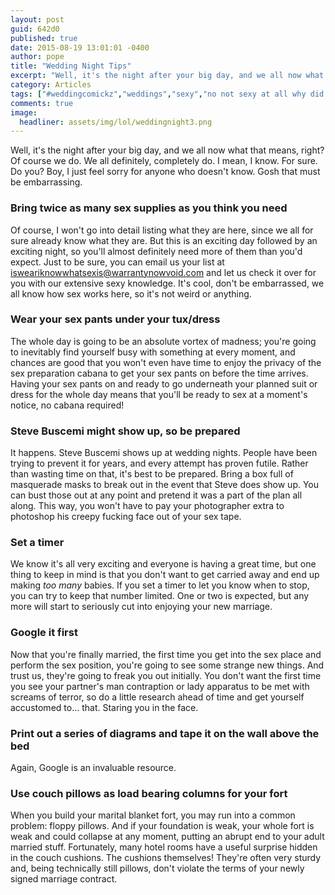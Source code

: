 ```yaml
---
layout: post
guid: 642d0
published: true
date: 2015-08-19 13:01:01 -0400
author: pope
title: "Wedding Night Tips"
excerpt: "Well, it's the night after your big day, and we all now what that means, right? Of course we do. We all definitely, completely do. I mean, I know. For sure. Do you? Boy, I just feel sorry for anyone who doesn't know. Gosh that must be embarrassing."
category: Articles
tags: ["#weddingcomickz","weddings","sexy","no not sexy at all why did I add that tag","parent-sex","babies","safety first","How It's Made","gettin' it","sex pants","grown up stuff","adult things","Steve Buscemi","wedding night","man contraptions","floppy things","sex cabana","lady apparatus","floppy pillows"]
comments: true 
image:
  headliner: assets/img/lol/weddingnight3.png
---
```


Well, it's the night after your big day, and we all now what that means, right? Of course we do. We all definitely, completely do. I mean, I know. For sure. Do you? Boy, I just feel sorry for anyone who doesn't know. Gosh that must be embarrassing.

### Bring twice as many sex supplies as you think you need

Of course, I won't go into detail listing what they are here, since we all for sure already know what they are. But this is an exciting day followed by an exciting night, so you'll almost definitely need more of them than you'd expect. Just to be sure, you can email us your list at [isweariknowwhatsexis@warrantynowvoid.com](mailto:isweariknowwhatsexis@warrantynowvoid.com) and let us check it over for you with our extensive sexy knowledge. It's cool, don't be embarrassed, we all know how sex works here, so it's not weird or anything.

### Wear your sex pants under your tux/dress

The whole day is going to be an absolute vortex of madness; you're going to inevitably find yourself busy with something at every moment, and chances are good that you won't even have time to enjoy the privacy of the sex preparation cabana to get your sex pants on before the time arrives. Having your sex pants on and ready to go underneath your planned suit or dress for the whole day means that you'll be ready to sex at a moment's notice, no cabana required!

### Steve Buscemi might show up, so be prepared

It happens. Steve Buscemi shows up at wedding nights. People have been trying to prevent it for years, and every attempt has proven futile. Rather than wasting time on that, it's best to be prepared. Bring a box full of masquerade masks to break out in the event that Steve does show up. You can bust those out at any point and pretend it was a part of the plan all along. This way, you won't have to pay your photographer extra to photoshop his creepy fucking face out of your sex tape.

### Set a timer

We know it's all very exciting and everyone is having a great time, but one thing to keep in mind is that you don't want to get carried away and end up making _too many_ babies. If you set a timer to let you know when to stop, you can try to keep that number limited. One or two is expected, but any more will start to seriously cut into enjoying your new marriage.

### Google it first

Now that you're finally married, the first time you get into the sex place and perform the sex position, you're going to see some strange new things. And trust us, they're going to freak you out initially. You don't want the first time you see your partner's man contraption or lady apparatus to be met with screams of terror, so do a little research ahead of time and get yourself accustomed to... that. Staring you in the face.

### Print out a series of diagrams and tape it on the wall above the bed

Again, Google is an invaluable resource.

### Use couch pillows as load bearing columns for your fort

When you build your marital blanket fort, you may run into a common problem: floppy pillows. And if your foundation is weak, your whole fort is weak and could collapse at any moment, putting an abrupt end to your adult married stuff. Fortunately, many hotel rooms have a useful surprise hidden in the couch cushions. The cushions themselves! They're often very sturdy and, being technically still pillows, don't violate the terms of your newly signed marriage contract.